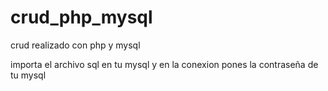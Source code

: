 # crud_php_mysql
crud realizado con php y mysql


importa el archivo sql en tu mysql y en la conexion pones la contraseña de tu mysql
